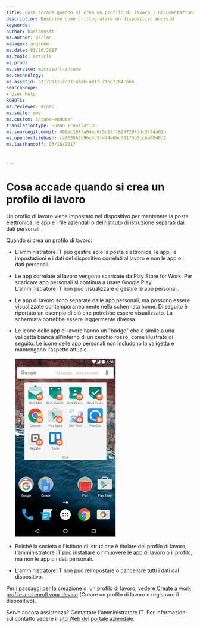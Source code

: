 ```yaml
---
title: Cosa accade quando si crea un profilo di lavoro | Documentazione Microsoft
description: Descrive come crittografare un dispositivo Android
keywords: 
author: barlanmsft
ms.author: barlan
manager: angrobe
ms.date: 03/16/2017
ms.topic: article
ms.prod: 
ms.service: microsoft-intune
ms.technology: 
ms.assetid: b217da11-2cd7-49ab-a91f-2f6d7784c6b6
searchScope:
- User help
ROBOTS: 
ms.reviewer: arnab
ms.suite: ems
ms.custom: intune-enduser
translationtype: Human Translation
ms.sourcegitcommit: 499ec16ffa04ec6c5d1fff829729fddc3f74a02b
ms.openlocfilehash: ca763562c96c4c5f4f4e6bcf317bb6ccba68d8d2
ms.lasthandoff: 03/16/2017


---
```



# <a name="what-happens-when-you-create-a-work-profile"></a>Cosa accade quando si crea un profilo di lavoro

Un profilo di lavoro viene impostato nel dispositivo per mantenere la posta elettronica, le app e i file aziendali o dell'istituto di istruzione separati dai dati personali.

Quando si crea un profilo di lavoro:

- L'amministratore IT può gestire solo la posta elettronica, le app, le impostazioni e i dati del dispositivo correlati al lavoro e non le app o i dati personali.

- Le app correlate al lavoro vengono scaricate da Play Store for Work. Per scaricare app personali si continua a usare Google Play. L'amministratore IT non può visualizzare o gestire le app personali.

- Le app di lavoro sono separate dalle app personali, ma possono essere visualizzate contemporaneamente nella schermata home. Di seguito è riportato un esempio di ciò che potrebbe essere visualizzato. La schermata potrebbe essere leggermente diversa.

- Le icone delle app di lavoro hanno un "badge" che è simile a una valigetta bianca all'interno di un cerchio rosso, come illustrato di seguito. Le icone delle app personali non includono la valigetta e mantengono l'aspetto attuale.

    ![Play Store for Work per Android](./media/afw-google-play-store-for-work.png)

- Poiché la società o l'istituto di istruzione è titolare del profilo di lavoro, l'amministratore IT può installare o rimuovere le app di lavoro o il profilo, ma non le app o i dati personali.
- L'amministratore IT non può reimpostare o cancellare tutti i dati dal dispositivo.

Per i passaggi per la creazione di un profilo di lavoro, vedere [Create a work profile and enroll your device](create-a-work-profile-and-enroll-your-device-in-intune-android.md) (Creare un profilo di lavoro e registrare il dispositivo).

Serve ancora assistenza? Contattare l'amministratore IT. Per informazioni sul contatto vedere il [sito Web del portale aziendale](http://portal.manage.microsoft.com).

